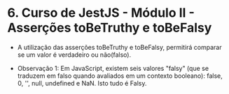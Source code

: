 # 6. Curso de JestJS - Módulo II - Asserções toBeTruthy e toBeFalsy

-  A utilização das asserções toBeTruthy e toBeFalsy, permitirá comparar se um valor é verdadeiro ou não(falso).

- Observação 1: Em JavaScript, existem seis valores "falsy" (que se traduzem em falso quando avaliados em um contexto booleano): false, 0, '', null, undefined e NaN. Isto tudo é Falsy.
